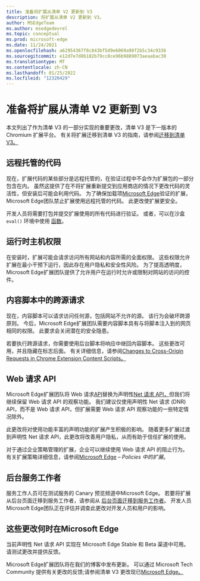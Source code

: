 ```yaml
---
title: 准备将扩展从清单 V2 更新到 V3
description: 将扩展从清单 V2 更新到 V3。
author: MSEdgeTeam
ms.author: msedgedevrel
ms.topic: conceptual
ms.prod: microsoft-edge
ms.date: 11/24/2021
ms.openlocfilehash: a62954367f8c843bf5d9e6069a98f2b5c34c9336
ms.sourcegitcommit: e12d7e7d8b182b79cc8ce96b9889073aeaabac30
ms.translationtype: MT
ms.contentlocale: zh-CN
ms.lasthandoff: 01/25/2022
ms.locfileid: "12320429"
---
```

# <a name="prepare-to-update-your-extensions-from-manifest-v2-to-v3"></a>准备将扩展从清单 V2 更新到 V3

本文列出了作为清单 V3 的一部分实现的重要更改，清单 V3 是下一版本的 Chromium 扩展平台。  有关将扩展迁移到清单 V3 的指南，请参阅[迁移到清单 V3。](https://developer.chrome.com/docs/extensions/mv3/mv3-migration-checklist)


<!-- ====================================================================== -->
## <a name="remotely-hosted-code"></a>远程托管的代码

现在，扩展代码的某些部分是远程托管的，在验证过程中不会作为扩展包的一部分包含在内。  虽然这提供了在不将扩展重新提交到应用商店的情况下更改代码的灵活性，但安装后可能会利用代码。  为了确保加载项[Microsoft Edge](https://microsoftedge.microsoft.com/addons)验证的扩展，Microsoft Edge团队禁止扩展使用远程托管的代码。  此更改使扩展更安全。

开发人员将需要打包并提交扩展使用的所有代码进行验证。  或者，可以在沙盒 `eval()` 环境中使用 [函数](https://developer.chrome.com/docs/extensions/mv2/sandboxingEval)。


<!-- ====================================================================== -->
## <a name="run-time-host-permissions"></a>运行时主机权限

在安装时，扩展可能会请求访问所有网站和内容所需的全面权限。  这些权限允许扩展在最小干预下运行，因此存在用户隐私和安全性风险。  为了提高透明度，Microsoft Edge扩展团队提供了允许用户在运行时允许或限制对网站的访问的控件。


<!-- ====================================================================== -->
## <a name="cross-origin-requests-in-content-scripts"></a>内容脚本中的跨源请求

现在，内容脚本可以请求访问任何源，包括网站不允许的源。  该行为会破坏跨源原则。  今后，Microsoft Edge扩展团队需要内容脚本具有与将脚本注入到的网页相同的权限。  此要求会关闭潜在的安全隐患。

若要执行跨源请求，你需要使用后台脚本将响应中继回内容脚本。  这些更改可用，并且隐藏在标志后面。  有关详细信息，请参阅[Changes to Cross-Origin Requests in Chrome Extension Content Scripts。](https://www.chromium.org/Home/chromium-security/extension-content-script-fetches)


<!-- ====================================================================== -->
## <a name="web-request-api"></a>Web 请求 API

Microsoft Edge扩展团队将 Web 请求[API](https://developer.chrome.com/docs/extensions/reference/webRequest)替换为声明性[Net 请求 API，](https://developer.chrome.com/docs/extensions/reference/declarativeNetRequest)但我们将继续保留 Web 请求 API 的观察功能。  我们建议仅使用声明性 Net 请求 (DNR) API，而不是 Web 请求 API，但扩展需要 Web 请求 API 观察功能的一些特定情况除外。

此更改将对使用功能丰富的声明功能的扩展产生积极的影响。  随着更多扩展过渡到声明性 Net 请求 API，此更改将改善用户隐私，从而有助于信任扩展的使用。

对于通过企业策略管理的扩展，企业可以继续使用 Web 请求 API 的阻止行为。  有关扩展策略详细信息，请参阅[Microsoft Edge](/deployedge/microsoft-edge-policies#extensions) – _Policies 中的扩展_。


<!-- ====================================================================== -->
## <a name="background-service-workers"></a>后台服务工作者

服务工作人员可在测试服务的 Canary 预览频道中Microsoft Edge。  若要将扩展从后台页面迁移到服务工作者，请参阅从 [后台页面迁移到服务工作者](https://developer.chrome.com/docs/extensions/mv3/migrating_to_service_workers)。  开发人员Microsoft Edge团队正在评估并调查此更改对开发人员和用户的影响。


<!-- ====================================================================== -->
## <a name="when-are-these-changes-available-in-microsoft-edge"></a>这些更改何时在Microsoft Edge

当前声明性 Net 请求 API 实现在 Microsoft Edge Stable 和 Beta 渠道中可用。  请测试更改并提供反馈。

Microsoft Edge扩展团队将在我们的博客中发布更新。  可以通过 Microsoft Tech Community 提供有关更改的反馈;请参阅清单 V3 更改现已[Microsoft Edge。](https://techcommunity.microsoft.com/t5/articles/manifest-v3-changes-are-now-available-in-microsoft-edge/m-p/1780254)
